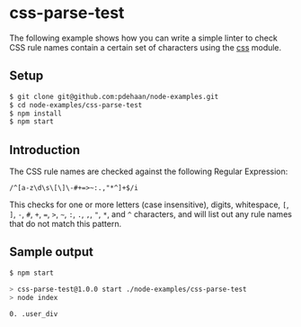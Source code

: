 # css-parse-test

The following example shows how you can write a simple linter to check CSS rule names contain a certain set of characters using the [css](https://github.com/reworkcss/css) module.

## Setup

```sh
$ git clone git@github.com:pdehaan/node-examples.git
$ cd node-examples/css-parse-test
$ npm install
$ npm start
```

## Introduction

The CSS rule names are checked against the following Regular Expression:
```regex
/^[a-z\d\s\[\]\-#+=>~:.,"*^]+$/i
```

This checks for one or more letters (case insensitive), digits, whitespace, `[`, `]`, `-`, `#`, `+`, `=`, `>`, `~`, `:`, `.`, `,`, `"`, `*`, and `^` characters, and will list out any rule names that do not match this pattern.

## Sample output

```sh
$ npm start

> css-parse-test@1.0.0 start ./node-examples/css-parse-test
> node index

0. .user_div
```